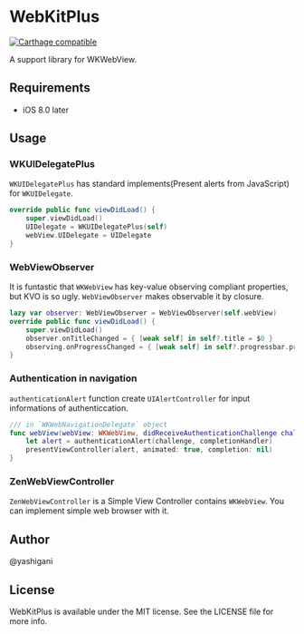WebKitPlus
==========

[![Carthage compatible](https://img.shields.io/badge/Carthage-compatible-4BC51D.svg?style=flat)](https://github.com/Carthage/Carthage)

A support library for WKWebView.

## Requirements

- iOS 8.0 later

## Usage

### WKUIDelegatePlus
`WKUIDelegatePlus` has standard implements(Present alerts from JavaScript) for `WKUIDelegate`.

``` swift
override public func viewDidLoad() {
    super.viewDidLoad()
    UIDelegate = WKUIDelegatePlus(self)
    webView.UIDelegate = UIDelegate
}
```

### WebViewObserver
It is funtastic that `WKWebView` has key-value observing compliant properties, but KVO is so ugly. `WebViewObserver` makes observable it by closure.

``` swift
lazy var observer: WebViewObserver = WebViewObserver(self.webView)
override public func viewDidLoad() {
    super.viewDidLoad()
    observer.onTitleChanged = { [weak self] in self?.title = $0 }
    observing.onProgressChanged = { [weak self] in self?.progressbar.progress = $0 }
}
```

### Authentication in navigation
`authenticationAlert` function create `UIAlertController` for input informations of authenticcation.

``` swift
/// in `WKWebNavigationDelegate` object
func webView(webView: WKWebView, didReceiveAuthenticationChallenge challenge: NSURLAuthenticationChallenge, completionHandler: (NSURLSessionAuthChallengeDisposition, NSURLCredential!) -> Void) {
    let alert = authenticationAlert(challenge, completionHandler)
    presentViewController(alert, animated: true, completion: nil)
}
```

### ZenWebViewController
`ZenWebViewController` is a Simple View Controller contains `WKWebView`. You can implement simple web browser with it.

## Author
@yashigani

## License
WebKitPlus is available under the MIT license. See the LICENSE file for more info.
